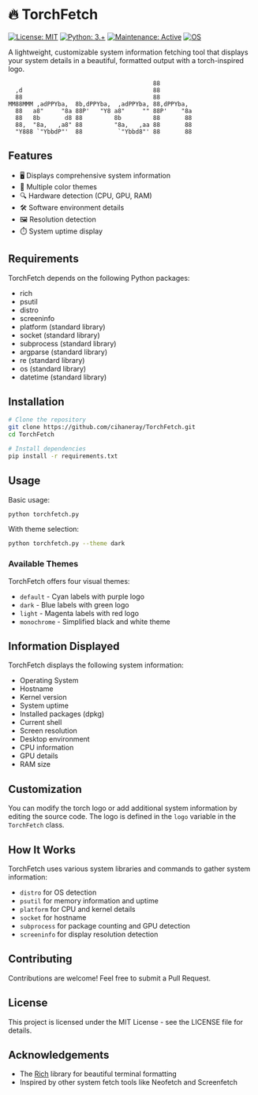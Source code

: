 # 🔥 TorchFetch

[![License: MIT](https://img.shields.io/badge/License-MIT-cyan.svg)](https://opensource.org/licenses/MIT)
[![Python: 3.+](https://img.shields.io/badge/Python-3.+-blueviolet.svg)](https://www.python.org/downloads/)
[![Maintenance: Active](https://img.shields.io/badge/Maintenance-Active-success.svg)](https://github.com/cihaneray/TorchFetch)
[![OS](https://img.shields.io/badge/OS-Linux%20%7C%20Windows%20%7C%20macOS-orange.svg)]()

A lightweight, customizable system information fetching tool that displays your system details in a beautiful, formatted output with a torch-inspired logo.

```                                                   
                                         88         
  ,d                                     88         
  88                                     88         
MM88MMM ,adPPYba,  8b,dPPYba,  ,adPPYba, 88,dPPYba, 
  88   a8"     "8a 88P'   "Y8 a8"     "" 88P'    "8a
  88   8b       d8 88         8b         88       88
  88,  "8a,   ,a8" 88         "8a,   ,aa 88       88
  "Y888 `"YbbdP"'  88          `"Ybbd8"' 88       88
```

## Features

- 🖥️ Displays comprehensive system information
- 🎨 Multiple color themes
- 🔍 Hardware detection (CPU, GPU, RAM)
- 🛠️ Software environment details
- 🖼️ Resolution detection
- ⏱️ System uptime display

## Requirements

TorchFetch depends on the following Python packages:
- rich
- psutil
- distro
- screeninfo
- platform (standard library)
- socket (standard library)
- subprocess (standard library)
- argparse (standard library)
- re (standard library)
- os (standard library)
- datetime (standard library)

## Installation

```bash
# Clone the repository
git clone https://github.com/cihaneray/TorchFetch.git
cd TorchFetch

# Install dependencies
pip install -r requirements.txt
```

## Usage

Basic usage:
```bash
python torchfetch.py
```

With theme selection:
```bash
python torchfetch.py --theme dark
```

### Available Themes

TorchFetch offers four visual themes:
- `default` - Cyan labels with purple logo
- `dark` - Blue labels with green logo
- `light` - Magenta labels with red logo
- `monochrome` - Simplified black and white theme

## Information Displayed

TorchFetch displays the following system information:
- Operating System
- Hostname
- Kernel version
- System uptime
- Installed packages (dpkg)
- Current shell
- Screen resolution
- Desktop environment
- CPU information
- GPU details
- RAM size

## Customization

You can modify the torch logo or add additional system information by editing the source code. The logo is defined in the `logo` variable in the `TorchFetch` class.

## How It Works

TorchFetch uses various system libraries and commands to gather system information:
- `distro` for OS detection
- `psutil` for memory information and uptime
- `platform` for CPU and kernel details
- `socket` for hostname
- `subprocess` for package counting and GPU detection
- `screeninfo` for display resolution detection

## Contributing

Contributions are welcome! Feel free to submit a Pull Request.

## License

This project is licensed under the MIT License - see the LICENSE file for details.
## Acknowledgements

- The [Rich](https://github.com/Textualize/rich) library for beautiful terminal formatting
- Inspired by other system fetch tools like Neofetch and Screenfetch
